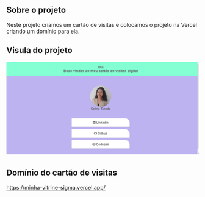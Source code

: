 ## Sobre o projeto

Neste projeto criamos um cartão de visitas e colocamos o projeto na Vercel criando um domínio para ela.

## Visula do projeto
<p>
  <img src=".github/compiladorLinks.png">
</p>

## Domínio do cartão de visitas

https://minha-vitrine-sigma.vercel.app/